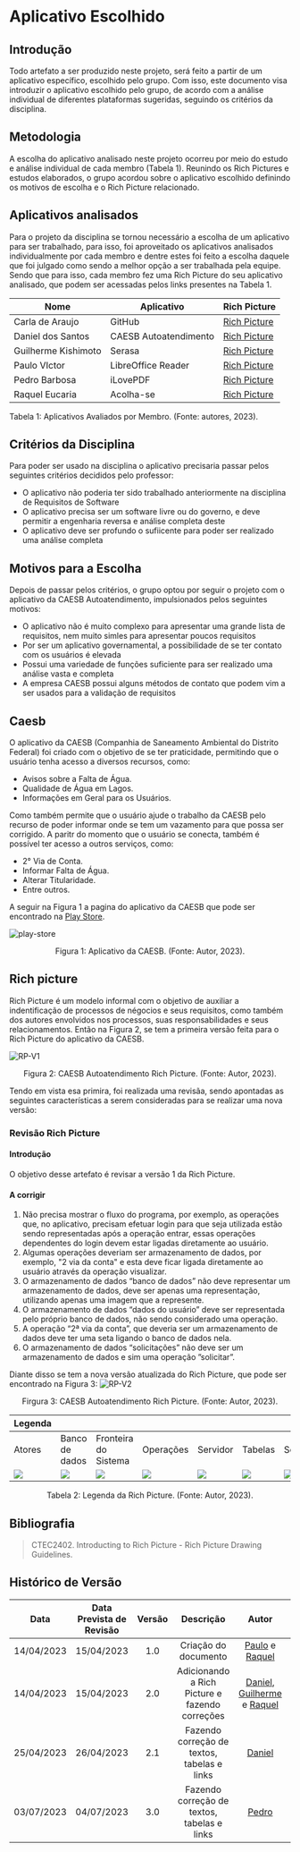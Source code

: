 # Aplicativo Escolhido
## Introdução
Todo artefato a ser produzido neste projeto, será feito a partir de um aplicativo específico, escolhido pelo grupo. Com isso, este documento visa introduzir o aplicativo escolhido pelo grupo, de acordo com a análise individual de diferentes plataformas sugeridas, seguindo os critérios da disciplina.

## Metodologia
A escolha do aplicativo analisado neste projeto ocorreu por meio do estudo e análise individual de cada membro (Tabela 1). Reunindo os Rich Pictures e estudos elaborados, o grupo acordou sobre o aplicativo escolhido definindo os motivos de escolha e o Rich Picture relacionado. 

## Aplicativos analisados

Para o projeto da disciplina se tornou necessário a escolha de um aplicativo para ser trabalhado, para isso, foi aproveitado os aplicativos analisados individualmente por cada membro e dentre estes foi feito a escolha daquele que foi julgado como sendo a melhor opção a ser trabalhada pela equipe. Sendo que para isso, cada membro fez uma Rich Picture do seu aplicativo analisado, que podem ser acessadas pelos links presentes na Tabela 1.

| Nome                | Aplicativo            | Rich Picture     |
| ------------------- | --------------------- | ---------------- |
| Carla de Araujo     | GitHub                | [Rich Picture](https://drive.google.com/file/d/1SJRAn2ASOPUSXnSuscGr-pjjEfK-BPgY/view?usp=share_link) |
| Daniel dos Santos   | CAESB Autoatendimento | [Rich Picture](https://drive.google.com/file/d/1CuFWHoOKZDq4fLVm9LQTqiH-DdYcI1T_/view?usp=share_link) |
| Guilherme Kishimoto | Serasa                | [Rich Picture](https://drive.google.com/file/d/1ZFXA6dZIuI6I9JvBt2IKDViA88IhICRp/view?usp=share_link) |
| Paulo VIctor        | LibreOffice Reader    | [Rich Picture](https://drive.google.com/file/d/1O6a4WsyZZGpi5hMXnucT-9sKm2f_6a-7/view?usp=share_link) |
| Pedro Barbosa       | iLovePDF              | [Rich Picture](https://drive.google.com/file/d/1Tl43CzS2VdOyFZoEIta61nIZBAEW4nTe/view?usp=share_link) |
| Raquel Eucaria      | Acolha-se             | [Rich Picture](https://drive.google.com/file/d/1bJn8Yg8jbbtKxEbVHLiRroGd-4yGiil8/view?usp=share_link) |

<p>Tabela 1: Aplicativos Avaliados por Membro. (Fonte: autores, 2023).</p>

## Critérios da Disciplina
Para poder ser usado na disciplina o aplicativo precisaria passar pelos seguintes critérios decididos pelo professor:

- O aplicativo não poderia ter sido trabalhado anteriormente na disciplina de Requisitos de Software
- O aplicativo precisa ser um software livre ou do governo, e deve  permitir a engenharia reversa e análise completa deste
- O aplicativo deve ser profundo o sufiicente para poder ser realizado uma análise completa

## Motivos para a Escolha
Depois de passar pelos critérios, o grupo optou por seguir o projeto com o aplicativo da CAESB Autoatendimento, impulsionados pelos seguintes motivos:

- O aplicativo não é muito complexo para apresentar uma grande lista de requisitos, nem muito simles para apresentar poucos requisitos
- Por ser um aplicativo governamental, a possibilidade de se ter contato com os usuários é elevada
- Possui uma variedade de funções suficiente para ser realizado uma análise vasta e completa
- A empresa CAESB possui alguns métodos de contato que podem vim a ser usados para a validação de requisitos

## Caesb
O aplicativo da CAESB (Companhia de Saneamento Ambiental do Distrito Federal) foi criado com o objetivo de se ter praticidade, permitindo que o usuário tenha acesso a diversos recursos, como:

* Avisos sobre a Falta de Água.
* Qualidade de Água em Lagos.
* Informações em Geral para os Usuários.

Como também permite que o usuário ajude o trabalho da CAESB pelo recurso de poder informar onde se tem um vazamento para que possa ser corrigido.
A paritr do momento que o usuário se conecta, também é possível ter acesso a outros serviços, como:

* 2° Via de Conta.
* Informar Falta de Água.
* Alterar Titularidade.
* Entre outros.


A seguir na Figura 1 a pagina do aplicativo da CAESB que pode ser encontrado na [Play Store](https://play.google.com/store/apps/details?id=br.gov.df.caesb.mobile).


![play-store](../assets/planejamento/app-escolhido/play-store.png)

<p align="center">
    Figura 1: Aplicativo da CAESB. (Fonte: Autor, 2023).
</p>


## Rich picture

Rich Picture é um modelo informal com o objetivo de auxiliar a indentificação de processos de négocios e seus requisitos, como também dos autores envolvidos nos processos, suas responsabilidades e seus relacionamentos.
Então na Figura 2, se tem a primeira versão feita para o Rich Picture do aplicativo da CAESB.

![RP-V1](../assets/planejamento/app-escolhido/rich-pictureV1.png)
<p align="center">
    Figura 2: CAESB Autoatendimento Rich Picture. (Fonte: Autor, 2023).
</p>

Tendo em vista esa primira, foi realizada uma revisãa, sendo apontadas as seguintes características a serem consideradas para se realizar uma nova versão:

### Revisão Rich Picture

#### Introdução

O objetivo desse artefato é revisar a versão 1 da Rich Picture.

#### A corrigir

1. Não precisa mostrar o fluxo do programa, por exemplo, as operações que, no aplicativo, precisam efetuar login para que seja utilizada estão sendo representadas após a operação entrar, essas operações dependentes do login devem estar ligadas diretamente ao usuário.
2. Algumas operações deveriam ser armazenamento de dados, por exemplo, "2 via da conta" e esta deve ficar ligada diretamente ao usuário através da operação visualizar.
3. O armazenamento de dados “banco de dados” não deve representar um armazenamento de dados, deve ser apenas uma representação, utilizando apenas uma imagem que a represente.
4. O armazenamento de dados “dados do usuário” deve ser representada pelo próprio banco de dados, não sendo considerado uma operação.
5. A operação “2ª via da conta”, que deveria ser um armazenamento de dados deve ter uma seta ligando o banco de dados nela.
6. O armazenamento de dados “solicitações” não deve ser um armazenamento de dados e sim uma operação ”solicitar”.

Diante disso se tem a nova versão atualizada do Rich Picture, que pode ser encontrado na Figura 3:
![RP-V2](../assets/planejamento/app-escolhido/rich-pictureV2.png)
<p align="center">
    Firgura 3: CAESB Autoatendimento Rich Picture. (Fonte: Autor, 2023).
</p>

|Legenda|   |   |   |   |   |   |
|-------|---|---|---|---|---|---|
|Atores|Banco de dados|Fronteira do Sistema|Operações|Servidor|Tabelas|Setas
|![](./../assets/planejamento/app-escolhido/atores.jpg)|![](./../assets/planejamento/app-escolhido/BD.png) |![](./../assets/planejamento/app-escolhido/Fronteira.png)|![](./../assets/planejamento/app-escolhido/operacao.png)|![](./../assets/planejamento/app-escolhido/servidor.png)|![](./../assets/planejamento/app-escolhido/tabelas.png)|![](./../assets/planejamento/app-escolhido/seta.png)|

<p align="center">
    Tabela 2: Legenda da Rich Picture. (Fonte: Autor, 2023).
</p>

## Bibliografia
> CTEC2402. Introducting to Rich Picture - Rich Picture Drawing Guidelines. 

## Histórico de Versão
|    Data    | Data Prevista de Revisão | Versão |      Descrição       |                                         Autor                                          |               Revisor               |
| :--------: | :----------------------: | :----: | :------------------: | :------------------------------------------------------------------------------------: | :---------------------------------: |
| 14/04/2023 |        15/04/2023        |  1.0   | Criação do documento | [Paulo](https://github.com/PauloVictorFS) e [Raquel](https://github.com/raqueleucaria) | [Carla](https://github.com/ccarlaa) |
| 14/04/2023 |        15/04/2023        |  2.0   | Adicionando a Rich Picture e fazendo correções | [Daniel](https://github.com/daniel-de-sousa), [Guilherme](https://github.com/guilhermekishimoto) e [Raquel](https://github.com/raqueleucaria) | [Carla](https://github.com/ccarlaa) |
| 25/04/2023 |        26/04/2023        |  2.1   | Fazendo correção de textos, tabelas e links | [Daniel](https://github.com/daniel-de-sousa) | [Raquel](https://github.com/raqueleucaria) |
| 03/07/2023 |        04/07/2023        |  3.0   | Fazendo correção de textos, tabelas e links | [Pedro](https://github.com/pedrobarbosaocb) | [Daniel](https://github.com/daniel-de-sousa) |